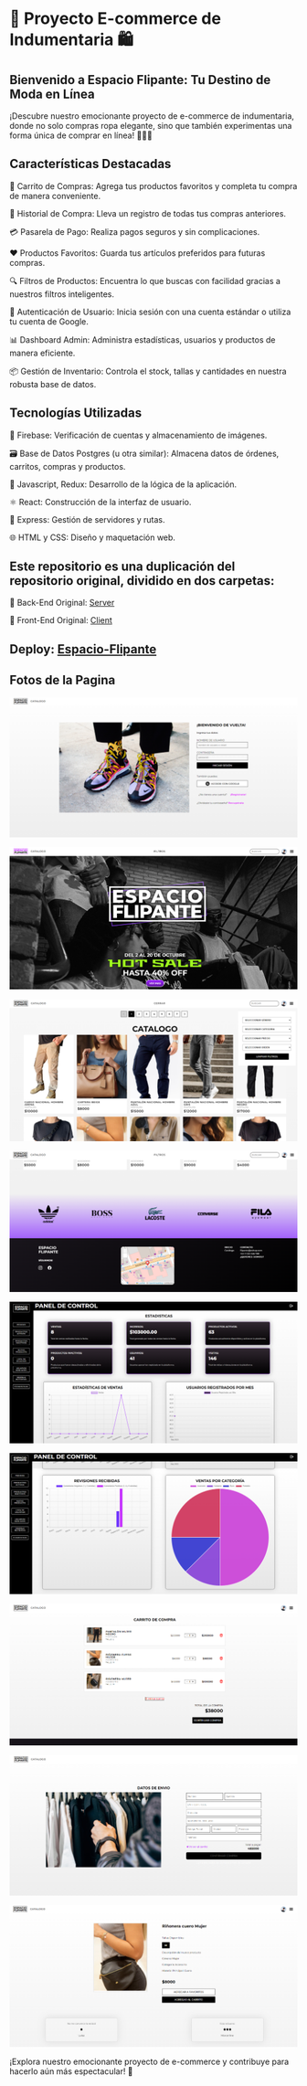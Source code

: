 # 🛒 Proyecto E-commerce de Indumentaria 🛍️

## Bienvenido a Espacio Flipante: Tu Destino de Moda en Línea

¡Descubre nuestro emocionante proyecto de e-commerce de indumentaria, donde no solo compras ropa elegante, sino que también experimentas una forma única de comprar en línea! 👕👚👖

## Características Destacadas

🛒 Carrito de Compras: Agrega tus productos favoritos y completa tu compra de manera conveniente.

📜 Historial de Compra: Lleva un registro de todas tus compras anteriores.

💳 Pasarela de Pago: Realiza pagos seguros y sin complicaciones.

❤️ Productos Favoritos: Guarda tus artículos preferidos para futuras compras.

🔍 Filtros de Productos: Encuentra lo que buscas con facilidad gracias a nuestros filtros inteligentes.

👤 Autenticación de Usuario: Inicia sesión con una cuenta estándar o utiliza tu cuenta de Google.

📊 Dashboard Admin: Administra estadísticas, usuarios y productos de manera eficiente.

📦 Gestión de Inventario: Controla el stock, tallas y cantidades en nuestra robusta base de datos.

## Tecnologías Utilizadas

🏢 Firebase: Verificación de cuentas y almacenamiento de imágenes.

🗃️ Base de Datos Postgres (u otra similar): Almacena datos de órdenes, carritos, compras y productos.

📜 Javascript, Redux: Desarrollo de la lógica de la aplicación.

⚛️ React: Construcción de la interfaz de usuario.

🚀 Express: Gestión de servidores y rutas.

🌐 HTML y CSS: Diseño y maquetación web.

## Este repositorio es una duplicación del repositorio original, dividido en dos carpetas:

📁 Back-End Original: [Server](https://github.com/NiettoVale/PF-ESPACIO-FLIPANTE-BACK)

📁 Front-End Original: [Client](https://github.com/NiettoVale/PF_FRONT_ESPACIO_FLIPANTE)

## Deploy: [Espacio-Flipante](https://espacio-flipante-pf.vercel.app/)

## Fotos de la Pagina

![Login](./Client/src/assets/Login_Foto.png)

![Home](./Client/src/assets/Home.png)

![Filtros/Catalogo](./Client/src/assets/Filtros%20y%20Catalogo.png)

![Footer](./Client/src/assets/Footer.png)

![Admin](./Client/src/assets/Admin%201.png)

![Admin](./Client/src/assets/Admin%202.png)

![Carrito](./Client/src/assets/Carrito.png)

![Checkout](./Client/src/assets/Checkout.png)

![Detail](./Client/src/assets/Detail.png)

¡Explora nuestro emocionante proyecto de e-commerce y contribuye para hacerlo aún más espectacular! 🚀

